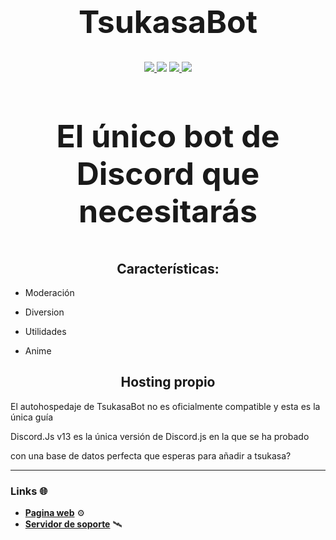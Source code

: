 <h1 align="center", style="font-size:50px;">
  TsukasaBot
</h1>

<p align="center">
  <a href="https://discord.gg/AU6xf2g9wX">
    <img src="https://img.shields.io/discord/718663089318527016?style=for-the-badge&colorB=1c86ee">
  </a>
  <img src="https://img.shields.io/badge/devs-active-blue?colorB=1c86ee&style=for-the-badge">
  <a href="https://donatebot.io/checkout/718663089318527016">
    <img src="https://img.shields.io/badge/donate-donatebot-blue?colorB=1c86ee&style=for-the-badge">
  </a>
  <a href="https://github.com/psf/black">
    <img src="https://img.shields.io/badge/style-Black-blue?style=for-the-badge&colorB=1c86ee">
  </a>
</p>
<h3 align="center", style="font-size:50px;">
  El único bot de Discord que necesitarás
</h3>
<h2 align="center">
  Características:
</h2>

- Moderación

- Diversion

- Utilidades

- Anime

<h2 align="center">
  Hosting propio
</h2>

El autohospedaje de TsukasaBot no es oficialmente compatible y esta es la única guía

Discord.Js v13 es la única versión de Discord.js en la que se ha probado

con una base de datos perfecta que esperas para añadir a tsukasa?

---

### Links 🌐
- **[Pagina web]([http://tsukasabot.site/](https://tsukasabot.site/))** ⚙
- **[Servidor de soporte](https://discord.gg/AU6xf2g9wX)** 🛰
